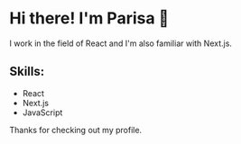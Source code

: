 # Hi there! I'm Parisa 👋

I work in the field of React and I'm also familiar with Next.js.

## Skills:
- React
- Next.js
- JavaScript

Thanks for checking out my profile.
